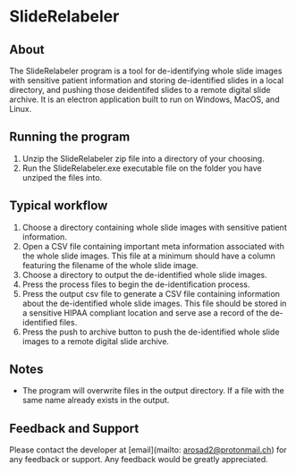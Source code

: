 # SlideRelabeler
## About
The SlideRelabeler program is a tool for de-identifying whole slide images with sensitive patient information and
storing de-identified slides in a local directory, and pushing those deidentifed slides to a remote digital slide
archive.  It is an electron application built to run on Windows, MacOS, and Linux.

## Running the program
1. Unzip the SlideRelabeler zip file into a directory of your choosing.
2. Run the SlideRelabeler.exe executable file on the folder you have unziped the files into.

## Typical workflow
1. Choose a directory containing whole slide images with sensitive patient information.
2. Open a CSV file containing important meta information associated with the whole slide images. This file
at a minimum should have a column featuring the filename of the whole slide image.
3. Choose a directory to output the de-identified whole slide images.
4. Press the process files to begin the de-identification process.
5. Press the output csv file to generate a CSV file containing information about the de-identified whole slide images.
This file should be stored in a sensitive HIPAA compliant location and serve ase a record of the de-identified files.
5. Press the push to archive button to push the de-identified whole slide images to a remote digital slide archive.

## Notes
* The program will overwrite files in the output directory. If a file with the same name already exists in the output.

## Feedback and Support
Please contact the developer at [email](mailto: arosad2@protonmail.ch) for any feedback or support.  Any feedback would
be greatly appreciated.